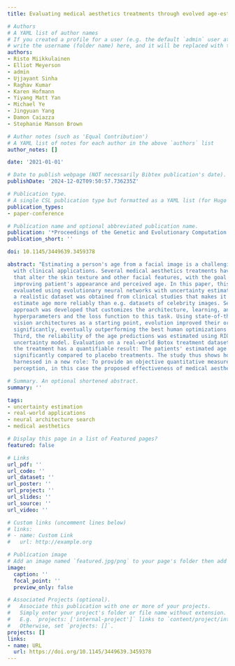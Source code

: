 ```yaml
---
title: Evaluating medical aesthetics treatments through evolved age-estimation models

# Authors
# A YAML list of author names
# If you created a profile for a user (e.g. the default `admin` user at `content/authors/admin/`), 
# write the username (folder name) here, and it will be replaced with their full name and linked to their profile.
authors:
- Risto Miikkulainen
- Elliot Meyerson
- admin
- Ujjayant Sinha
- Raghav Kumar
- Karen Hofmann
- Yiyang Matt Yan
- Michael Ye
- Jingyuan Yang
- Damon Caiazza
- Stephanie Manson Brown

# Author notes (such as 'Equal Contribution')
# A YAML list of notes for each author in the above `authors` list
author_notes: []

date: '2021-01-01'

# Date to publish webpage (NOT necessarily Bibtex publication's date).
publishDate: '2024-12-02T09:50:57.736235Z'

# Publication type.
# A single CSL publication type but formatted as a YAML list (for Hugo requirements).
publication_types:
- paper-conference

# Publication name and optional abbreviated publication name.
publication: '*Proceedings of the Genetic and Evolutionary Computation Conference*, Silver Award in the Human Competitive Results Competition at GECCO 2022'
publication_short: ''

doi: 10.1145/3449639.3459378

abstract: "Estimating a person's age from a facial image is a challenging problem
  with clinical applications. Several medical aesthetics treatments have been developed
  that alter the skin texture and other facial features, with the goal of potentially
  improving patient's appearance and perceived age. In this paper, this effect was
  evaluated using evolutionary neural networks with uncertainty estimation. First,
  a realistic dataset was obtained from clinical studies that makes it possible to
  estimate age more reliably than e.g. datasets of celebrity images. Second, a neuroevolution
  approach was developed that customizes the architecture, learning, and data augmentation
  hyperparameters and the loss function to this task. Using state-of-the-art computer
  vision architectures as a starting point, evolution improved their original accuracy
  significantly, eventually outperforming the best human optimizations in this task.
  Third, the reliability of the age predictions was estimated using RIO, a Gaussian-Process-based
  uncertainty model. Evaluation on a real-world Botox treatment dataset shows that
  the treatment has a quantifiable result: The patients' estimated age is reduced
  significantly compared to placebo treatments. The study thus shows how AI can be
  harnessed in a new role: To provide an objective quantitative measure of a subjective
  perception, in this case the proposed effectiveness of medical aesthetics treatments."

# Summary. An optional shortened abstract.
summary: ''

tags:
- uncertainty estimation
- real-world applications
- neural architecture search
- medical aesthetics

# Display this page in a list of Featured pages?
featured: false

# Links
url_pdf: ''
url_code: ''
url_dataset: ''
url_poster: ''
url_project: ''
url_slides: ''
url_source: ''
url_video: ''

# Custom links (uncomment lines below)
# links:
# - name: Custom Link
#   url: http://example.org

# Publication image
# Add an image named `featured.jpg/png` to your page's folder then add a caption below.
image:
  caption: ''
  focal_point: ''
  preview_only: false

# Associated Projects (optional).
#   Associate this publication with one or more of your projects.
#   Simply enter your project's folder or file name without extension.
#   E.g. `projects: ['internal-project']` links to `content/project/internal-project/index.md`.
#   Otherwise, set `projects: []`.
projects: []
links:
- name: URL
  url: https://doi.org/10.1145/3449639.3459378
---
```

